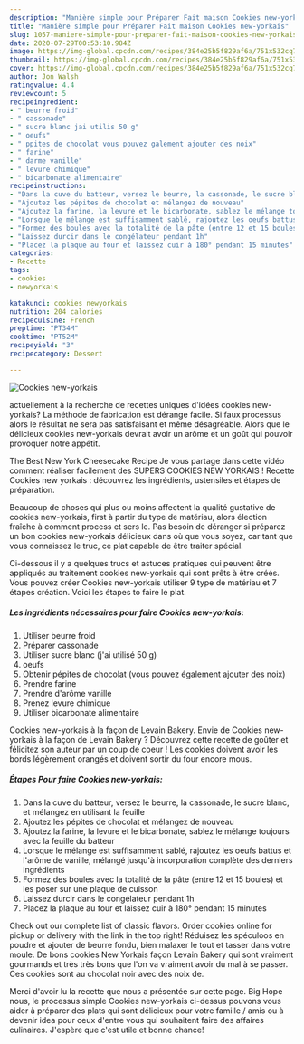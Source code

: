 ```yaml
---
description: "Manière simple pour Préparer Fait maison Cookies new-yorkais"
title: "Manière simple pour Préparer Fait maison Cookies new-yorkais"
slug: 1057-maniere-simple-pour-preparer-fait-maison-cookies-new-yorkais
date: 2020-07-29T00:53:10.984Z
image: https://img-global.cpcdn.com/recipes/384e25b5f829af6a/751x532cq70/cookies-new-yorkais-photo-principale-de-la-recette.jpg
thumbnail: https://img-global.cpcdn.com/recipes/384e25b5f829af6a/751x532cq70/cookies-new-yorkais-photo-principale-de-la-recette.jpg
cover: https://img-global.cpcdn.com/recipes/384e25b5f829af6a/751x532cq70/cookies-new-yorkais-photo-principale-de-la-recette.jpg
author: Jon Walsh
ratingvalue: 4.4
reviewcount: 5
recipeingredient:
- " beurre froid"
- " cassonade"
- " sucre blanc jai utilis 50 g"
- " oeufs"
- " ppites de chocolat vous pouvez galement ajouter des noix"
- " farine"
- " darme vanille"
- " levure chimique"
- " bicarbonate alimentaire"
recipeinstructions:
- "Dans la cuve du batteur, versez le beurre, la cassonade, le sucre blanc, et mélangez en utilisant la feuille"
- "Ajoutez les pépites de chocolat et mélangez de nouveau"
- "Ajoutez la farine, la levure et le bicarbonate, sablez le mélange toujours avec la feuille du batteur"
- "Lorsque le mélange est suffisamment sablé, rajoutez les oeufs battus et l&#39;arôme de vanille, mélangé jusqu&#39;à incorporation complète des derniers ingrédients"
- "Formez des boules avec la totalité de la pâte (entre 12 et 15 boules) et les poser sur une plaque de cuisson"
- "Laissez durcir dans le congélateur pendant 1h"
- "Placez la plaque au four et laissez cuir à 180° pendant 15 minutes"
categories:
- Recette
tags:
- cookies
- newyorkais

katakunci: cookies newyorkais 
nutrition: 204 calories
recipecuisine: French
preptime: "PT34M"
cooktime: "PT52M"
recipeyield: "3"
recipecategory: Dessert

---
```



![Cookies new-yorkais](https://img-global.cpcdn.com/recipes/384e25b5f829af6a/751x532cq70/cookies-new-yorkais-photo-principale-de-la-recette.jpg)

actuellement à la recherche de recettes uniques d'idées cookies new-yorkais? La méthode de fabrication est dérange facile. Si faux processus alors le résultat ne sera pas satisfaisant et même désagréable. Alors que le délicieux cookies new-yorkais devrait avoir un arôme et un goût qui pouvoir provoquer notre appétit.

The Best New York Cheesecake Recipe Je vous partage dans cette vidéo comment réaliser facilement des SUPERS COOKIES NEW YORKAIS ! Recette Cookies new yorkais : découvrez les ingrédients, ustensiles et étapes de préparation.

Beaucoup de choses qui plus ou moins affectent la qualité gustative de cookies new-yorkais, first à partir du type de matériau, alors élection fraîche à comment process et sers le. Pas besoin de déranger si préparez un bon cookies new-yorkais délicieux dans où que vous soyez, car tant que vous connaissez le truc, ce plat capable de être traiter spécial.


Ci-dessous il y a quelques trucs et astuces pratiques qui peuvent être appliqués au traitement cookies new-yorkais qui sont prêts à être créés. Vous pouvez créer Cookies new-yorkais utiliser 9 type de matériau et 7 étapes création. Voici les étapes to faire le plat.

<!--inarticleads1-->

##### Les ingrédients nécessaires pour faire Cookies new-yorkais:

1. Utiliser  beurre froid
1. Préparer  cassonade
1. Utiliser  sucre blanc (j&#39;ai utilisé 50 g)
1.   oeufs
1. Obtenir  pépites de chocolat (vous pouvez également ajouter des noix)
1. Prendre  farine
1. Prendre  d&#39;arôme vanille
1. Prenez  levure chimique
1. Utiliser  bicarbonate alimentaire


Cookies new-yorkais à la façon de Levain Bakery. Envie de Cookies new-yorkais à la façon de Levain Bakery ? Découvrez cette recette de goûter et félicitez son auteur par un coup de coeur ! Les cookies doivent avoir les bords légèrement orangés et doivent sortir du four encore mous. 

<!--inarticleads2-->

##### Étapes Pour faire Cookies new-yorkais:

1. Dans la cuve du batteur, versez le beurre, la cassonade, le sucre blanc, et mélangez en utilisant la feuille
1. Ajoutez les pépites de chocolat et mélangez de nouveau
1. Ajoutez la farine, la levure et le bicarbonate, sablez le mélange toujours avec la feuille du batteur
1. Lorsque le mélange est suffisamment sablé, rajoutez les oeufs battus et l&#39;arôme de vanille, mélangé jusqu&#39;à incorporation complète des derniers ingrédients
1. Formez des boules avec la totalité de la pâte (entre 12 et 15 boules) et les poser sur une plaque de cuisson
1. Laissez durcir dans le congélateur pendant 1h
1. Placez la plaque au four et laissez cuir à 180° pendant 15 minutes


Check out our complete list of classic flavors. Order cookies online for pickup or delivery with the link in the top right! Réduisez les spéculoos en poudre et ajouter de beurre fondu, bien malaxer le tout et tasser dans votre moule. De bons cookies New Yorkais façon Levain Bakery qui sont vraiment gourmands et très très bons que l&#39;on va vraiment avoir du mal à se passer. Ces cookies sont au chocolat noir avec des noix de. 


Merci d'avoir lu la recette que nous a présentée sur cette page. Big Hope nous, le processus simple Cookies new-yorkais ci-dessus pouvons vous aider à préparer des plats qui sont délicieux pour votre famille / amis ou à devenir idea pour ceux d'entre vous qui souhaitent faire des affaires culinaires. J'espère que c'est utile et bonne chance!
